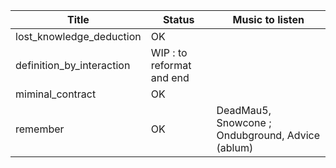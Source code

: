 
|Title                          | Status | Music to listen     |
|-------------------------------|--------|---------------------|
| lost_knowledge_deduction      | OK | |
| definition_by_interaction     | WIP : to reformat and end |
| miminal_contract              | OK | |
| remember                      | OK | DeadMau5, Snowcone ; Ondubground, Advice (ablum) |